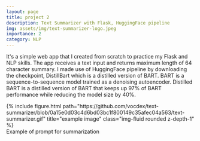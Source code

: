 ```yaml
---
layout: page
title: project 2
description: Text Summarizer with Flask, HuggingFace pipeline
img: assets/img/text-summarizer-logo.jpeg
importance: 2
category: NLP
---
```

It's a simple web app that I created from scratch to practice my Flask and NLP skills. The app receives a text input and returns maximum length of 64 character summary.
I made use of HuggingFace pipeline by downloading the checkpoint, DistillBart which is a distilled version of BART. BART is a sequence-to-sequence model trained as a denoising autoencoder.
Distilled BART is a distilled version of BART that keeps up 97% of BART performance while reducing the model size by 40%.

<div class="row">
    <div class="col-sm mt-3 mt-md-0">
        {% include figure.html path="https://github.com/vocdex/text-summarizer/blob/0a15e0d03c4d6bd03bc1f800149c35afec04a563/text-summarizer.gif" title="example image" class="img-fluid rounded z-depth-1" %}
    </div>
</div>
<div class="caption">
    Example of prompt for summarization
</div>
